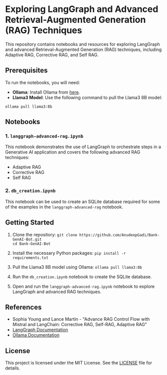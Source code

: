 # Exploring LangGraph and Advanced Retrieval-Augmented Generation (RAG) Techniques

This repository contains notebooks and resources for exploring LangGraph and advanced Retrieval-Augmented Generation (RAG) techniques, including Adaptive RAG, Corrective RAG, and Self RAG. 

## Prerequisites

To run the notebooks, you will need:

- **Ollama**: Install Ollama from [here](https://ollama.com).
- **Llama3 Model**: Use the following command to pull the Llama3 8B model:

`ollama pull llama3:8b`


## Notebooks

### 1. `langgraph-advanced-rag.ipynb`

This notebook demonstrates the use of LangGraph to orchestrate steps in a Generative AI application and covers the following advanced RAG techniques:
- Adaptive RAG
- Corrective RAG
- Self RAG

### 2. `db_creation.ipynb`

This notebook can be used to create an SQLite database required for some of the examples in the `langgraph-advanced-rag` notebook.

## Getting Started

1. Clone the repository:
`git clone https://github.com/AnudeepGadi/Bank-GenAI-Bot.git`<br>
`cd Bank-GenAI-Bot`

2. Install the necessary Python packages:
`pip install -r requirements.txt`

3. Pull the Llama3 8B model using Ollama:
`ollama pull llama3:8b`


4. Run the `db_creation.ipynb` notebook to create the SQLite database.

5. Open and run the `langgraph-advanced-rag.ipynb` notebook to explore LangGraph and advanced RAG techniques.

## References

- Sophia Young and Lance Martin - "Advance RAG Control Flow with Mistral and LangChain: Corrective RAG, Self-RAG, Adaptive RAG"
- [LangGraph Documentation](https://langgraph-docs.com)
- [Ollama Documentation](https://ollama.com/docs)

## License

This project is licensed under the MIT License. See the [LICENSE](LICENSE) file for details.
